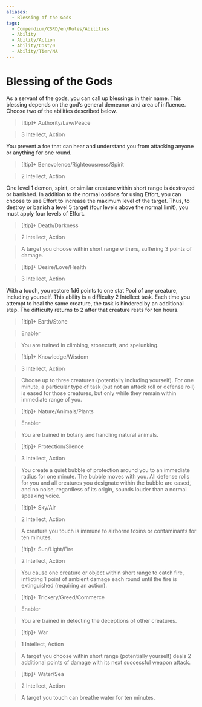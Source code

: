 ```yaml
---
aliases:
  - Blessing of the Gods
tags:
  - Compendium/CSRD/en/Rules/Abilities
  - Ability
  - Ability/Action
  - Ability/Cost/0
  - Ability/Tier/NA
---
```

  
    
# Blessing of the Gods    
  
As a servant of the gods, you can call up blessings in their name. This blessing depends on the god’s general demeanor and area of influence. Choose two of the abilities described below.  
  
>[!tip]+ Authority/Law/Peace  
>3 Intellect, Action  
You prevent a foe that can hear and understand you from attacking anyone or anything for one round.    
  
>[!tip]+ Benevolence/Righteousness/Spirit  
 >2 Intellect, Action   
One level 1 demon, spirit, or similar creature within short range is destroyed or banished. In addition to the normal options for using Effort, you can choose to use Effort to increase the maximum level of the target. Thus, to destroy or banish a level 5 target (four levels above the normal limit), you must apply four levels of Effort.  
  
>[!tip]+ Death/Darkness    
>2 Intellect, Action    
>A target you choose within short range withers, suffering 3 points of damage.  
  
>[!tip]+ Desire/Love/Health  
> 3 Intellect,  Action    
With a touch, you restore 1d6 points to one stat Pool of any creature, including yourself. This ability is a difficulty 2 Intellect task. Each time you attempt to heal the same creature, the task is hindered by an additional step. The difficulty returns to 2 after that creature rests for ten hours.  
  
>[!tip]+ Earth/Stone    
>Enabler    
>You are trained in climbing, stonecraft, and spelunking.  
  
>[!tip]+ Knowledge/Wisdom    
>3 Intellect, Action    
>Choose up to three creatures (potentially including yourself). For one minute, a particular type of task (but not an attack roll or defense roll) is eased for those creatures, but only while they remain within immediate range of you.  
  
>[!tip]+ Nature/Animals/Plants  
>Enabler    
>You are trained in botany and handling natural animals.  
  
>[!tip]+ Protection/Silence    
>3 Intellect, Action    
>You create a quiet bubble of protection around you to an immediate radius for one minute. The bubble moves with you. All defense rolls for you and all creatures you designate within the bubble are eased, and no noise, regardless of its origin, sounds louder than a normal speaking voice.  
  
>[!tip]+ Sky/Air    
>2 Intellect, Action    
>A creature you touch is immune to airborne toxins or contaminants for ten minutes.  
  
>[!tip]+ Sun/Light/Fire  
> 2 Intellect, Action    
> You cause one creature or object within short range to catch fire, inflicting 1 point of ambient damage each round until the fire is extinguished (requiring an action).  
  
>[!tip]+ Trickery/Greed/Commerce    
>Enabler    
>You are trained in detecting the deceptions of other creatures.  
  
>[!tip]+ War    
>1 Intellect,  Action    
>A target you choose within short range (potentially yourself) deals 2 additional points of damage with its next successful weapon attack.  
  
>[!tip]+ Water/Sea    
>2 Intellect,  Action    
>A target you touch can breathe water for ten minutes. 